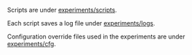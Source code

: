 Scripts are under [experiments/scripts](./scripts).

Each script saves a log file under [experiments/logs](./logs).

Configuration override files used in the experiments are under [experiments/cfg](./cfg).